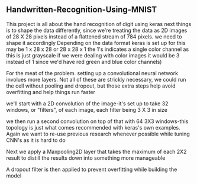 ## Handwritten-Recognition-Using-MNIST
This project is all about the hand recognition of digit using keras 
next things is to shape the data differently, since we're treating the data as 2D images of 28 X 28 pixels instead of a flattened stream of 784 pixels. we need to shape it accordingly Depending on the data format keras is set up for this may be 1 x 28 x 28 or 28 x 28 x 1 the 1's indicates a single color channel as this is just grayscale if we were dealing with color images it would be 3 instead of 1 since we'd have red green and blue color channels)



For the meat of the problem. setting up a convolutional neural network involues more layers. Not all of these are strickly necessary, we could run the cell without pooling and dropout, but those extra steps help avoid overfitting and help things run faster

we'll start with a 2D convolution of the image-it's set up to take 32 windows, or "filters", of each image, each filter being 3 X 3 in size

we then run a second convolution on top of that with 64 3X3 windows-this topology is just what comes recommended with keras's own examples. Again we want to re-use previous research whenever possible while tuning CNN's as it is hard to do

Next we apply a Maxpooling2D layer that takes the maximum of each 2X2 result to distill the results down into something more manageable

A dropout filter is then applied to prevent overfitting while building the model



